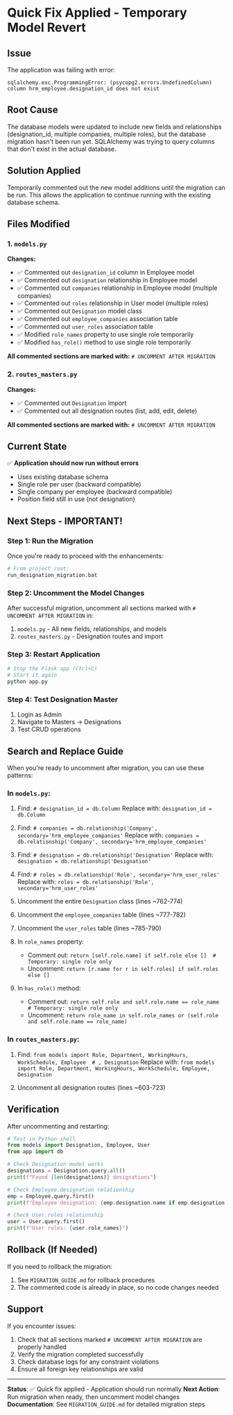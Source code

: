 # Quick Fix Applied - Temporary Model Revert

## Issue
The application was failing with error:
```
sqlalchemy.exc.ProgrammingError: (psycopg2.errors.UndefinedColumn) 
column hrm_employee.designation_id does not exist
```

## Root Cause
The database models were updated to include new fields and relationships (designation_id, multiple companies, multiple roles), but the database migration hasn't been run yet. SQLAlchemy was trying to query columns that don't exist in the actual database.

## Solution Applied
Temporarily commented out the new model additions until the migration can be run. This allows the application to continue running with the existing database schema.

## Files Modified

### 1. `models.py`
**Changes:**
- ✅ Commented out `designation_id` column in Employee model
- ✅ Commented out `designation` relationship in Employee model
- ✅ Commented out `companies` relationship in Employee model (multiple companies)
- ✅ Commented out `roles` relationship in User model (multiple roles)
- ✅ Commented out `Designation` model class
- ✅ Commented out `employee_companies` association table
- ✅ Commented out `user_roles` association table
- ✅ Modified `role_names` property to use single role temporarily
- ✅ Modified `has_role()` method to use single role temporarily

**All commented sections are marked with:** `# UNCOMMENT AFTER MIGRATION`

### 2. `routes_masters.py`
**Changes:**
- ✅ Commented out `Designation` import
- ✅ Commented out all designation routes (list, add, edit, delete)

**All commented sections are marked with:** `# UNCOMMENT AFTER MIGRATION`

## Current State
✅ **Application should now run without errors**
- Uses existing database schema
- Single role per user (backward compatible)
- Single company per employee (backward compatible)
- Position field still in use (not designation)

## Next Steps - IMPORTANT!

### Step 1: Run the Migration
Once you're ready to proceed with the enhancements:

```bash
# From project root:
run_designation_migration.bat
```

### Step 2: Uncomment the Model Changes
After successful migration, uncomment all sections marked with `# UNCOMMENT AFTER MIGRATION` in:
1. `models.py` - All new fields, relationships, and models
2. `routes_masters.py` - Designation routes and import

### Step 3: Restart Application
```bash
# Stop the Flask app (Ctrl+C)
# Start it again
python app.py
```

### Step 4: Test Designation Master
1. Login as Admin
2. Navigate to Masters → Designations
3. Test CRUD operations

## Search and Replace Guide

When you're ready to uncomment after migration, you can use these patterns:

### In `models.py`:
1. Find: `# designation_id = db.Column`
   Replace with: `designation_id = db.Column`

2. Find: `# companies = db.relationship('Company', secondary='hrm_employee_companies'`
   Replace with: `companies = db.relationship('Company', secondary='hrm_employee_companies'`

3. Find: `# designation = db.relationship('Designation'`
   Replace with: `designation = db.relationship('Designation'`

4. Find: `# roles = db.relationship('Role', secondary='hrm_user_roles'`
   Replace with: `roles = db.relationship('Role', secondary='hrm_user_roles'`

5. Uncomment the entire `Designation` class (lines ~762-774)
6. Uncomment the `employee_companies` table (lines ~777-782)
7. Uncomment the `user_roles` table (lines ~785-790)

8. In `role_names` property:
   - Comment out: `return [self.role.name] if self.role else []  # Temporary: single role only`
   - Uncomment: `return [r.name for r in self.roles] if self.roles else []`

9. In `has_role()` method:
   - Comment out: `return self.role and self.role.name == role_name  # Temporary: single role only`
   - Uncomment: `return role_name in self.role_names or (self.role and self.role.name == role_name)`

### In `routes_masters.py`:
1. Find: `from models import Role, Department, WorkingHours, WorkSchedule, Employee  # , Designation`
   Replace with: `from models import Role, Department, WorkingHours, WorkSchedule, Employee, Designation`

2. Uncomment all designation routes (lines ~603-723)

## Verification

After uncommenting and restarting:

```python
# Test in Python shell
from models import Designation, Employee, User
from app import db

# Check Designation model works
designations = Designation.query.all()
print(f"Found {len(designations)} designations")

# Check Employee.designation relationship
emp = Employee.query.first()
print(f"Employee designation: {emp.designation.name if emp.designation else 'None'}")

# Check User.roles relationship
user = User.query.first()
print(f"User roles: {user.role_names}")
```

## Rollback (If Needed)

If you need to rollback the migration:
1. See `MIGRATION_GUIDE.md` for rollback procedures
2. The commented code is already in place, so no code changes needed

## Support

If you encounter issues:
1. Check that all sections marked `# UNCOMMENT AFTER MIGRATION` are properly handled
2. Verify the migration completed successfully
3. Check database logs for any constraint violations
4. Ensure all foreign key relationships are valid

---

**Status**: ✅ Quick fix applied - Application should run normally
**Next Action**: Run migration when ready, then uncomment model changes
**Documentation**: See `MIGRATION_GUIDE.md` for detailed migration steps
